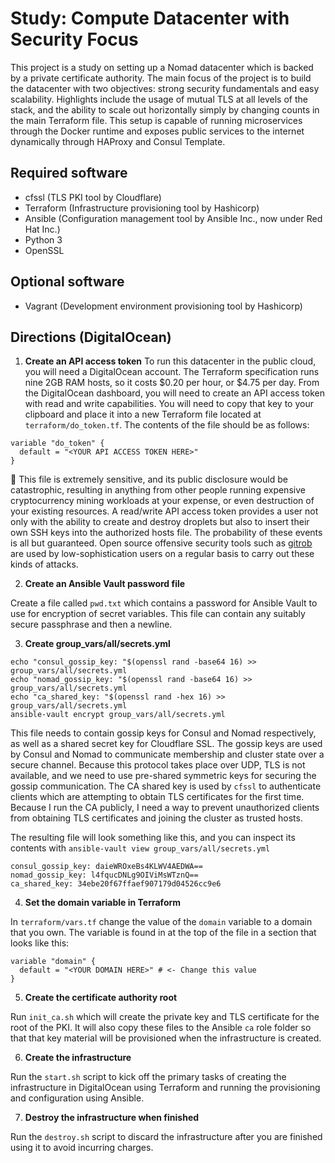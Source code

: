 # Study: Compute Datacenter with Security Focus

This project is a study on setting up a Nomad datacenter which is backed by a private certificate authority. The main focus of the project is to build the datacenter with two objectives: strong security fundamentals and easy scalability. Highlights include the usage of mutual TLS at all levels of the stack, and the ability to scale out horizontally simply by changing counts in the main Terraform file. This setup is capable of running microservices through the Docker runtime and exposes public services to the internet dynamically through HAProxy and Consul Template.

## Required software

- cfssl (TLS PKI tool by Cloudflare)
- Terraform (Infrastructure provisioning tool by Hashicorp)
- Ansible (Configuration management tool by Ansible Inc., now under Red Hat Inc.)
- Python 3
- OpenSSL

## Optional software

- Vagrant (Development environment provisioning tool by Hashicorp)

## Directions (DigitalOcean)

1. **Create an API access token** To run this datacenter in the public cloud, you will need a DigitalOcean account. The Terraform specification runs nine 2GB RAM hosts, so it costs $0.20 per hour, or $4.75 per day. From the DigitalOcean dashboard, you will need to create an API access token with read and write capabilities. You will need to copy that key to your clipboard and place it into a new Terraform file located at ```terraform/do_token.tf```. The contents of the file should be as follows:

```
variable "do_token" {
  default = "<YOUR API ACCESS TOKEN HERE>"
}
```

:red_circle: This file is extremely sensitive, and its public disclosure would be catastrophic, resulting in anything from other people running expensive cryptocurrency mining workloads at your expense, or even destruction of your existing resources. A read/write API access token provides a user not only with the ability to create and destroy droplets but also to insert their own SSH keys into the authorized hosts file. The probability of these events is all but guaranteed. Open source offensive security tools such as [gitrob](https://github.com/michenriksen/gitrob) are used by low-sophistication users on a regular basis to carry out these kinds of attacks.

2. **Create an Ansible Vault password file**

Create a file called ```pwd.txt``` which contains a password for Ansible Vault to use for encryption of secret variables. This file can contain any suitably secure passphrase and then a newline.

3. **Create group_vars/all/secrets.yml**

```
echo "consul_gossip_key: "$(openssl rand -base64 16) >> group_vars/all/secrets.yml
echo "nomad_gossip_key: "$(openssl rand -base64 16) >> group_vars/all/secrets.yml
echo "ca_shared_key: "$(openssl rand -hex 16) >> group_vars/all/secrets.yml
ansible-vault encrypt group_vars/all/secrets.yml
```

This file needs to contain gossip keys for Consul and Nomad respectively, as well as a shared secret key for Cloudflare SSL. The gossip keys are used by Consul and Nomad to communicate membership and cluster state over a secure channel. Because this protocol takes place over UDP, TLS is not available, and we need to use pre-shared symmetric keys for securing the gossip communication. The CA shared key is used by ```cfssl``` to authenticate clients which are attempting to obtain TLS certificates for the first time. Because I run the CA publicly, I need a way to prevent unauthorized clients from obtaining TLS certificates and joining the cluster as trusted hosts.

The resulting file will look something like this, and you can inspect its contents with ```ansible-vault view group_vars/all/secrets.yml```

```
consul_gossip_key: daieWROxeBs4KLWV4AEDWA==
nomad_gossip_key: l4fqucDNLg9OIViMsWTznQ==
ca_shared_key: 34ebe20f67ffaef907179d04526cc9e6
```

4. **Set the domain variable in Terraform**

In ```terraform/vars.tf``` change the value of the ```domain``` variable to a domain that you own. The variable is found in at the top of the file in a section that looks like this:

```
variable "domain" {
  default = "<YOUR DOMAIN HERE>" # <- Change this value
}
```

5. **Create the certificate authority root**

Run ```init_ca.sh``` which will create the private key and TLS certificate for the root of the PKI. It will also copy these files to the Ansible ```ca``` role folder so that that key material will be provisioned when the infrastructure is created.

6. **Create the infrastructure**

Run the ```start.sh``` script to kick off the primary tasks of creating the infrastructure in DigitalOcean using Terraform and running the provisioning and configuration using Ansible.

7. **Destroy the infrastructure when finished**

Run the ```destroy.sh``` script to discard the infrastructure after you are finished using it to avoid incurring charges.
